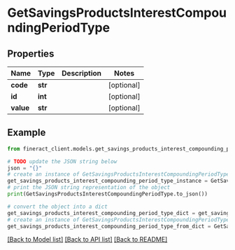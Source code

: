 # GetSavingsProductsInterestCompoundingPeriodType


## Properties

Name | Type | Description | Notes
------------ | ------------- | ------------- | -------------
**code** | **str** |  | [optional] 
**id** | **int** |  | [optional] 
**value** | **str** |  | [optional] 

## Example

```python
from fineract_client.models.get_savings_products_interest_compounding_period_type import GetSavingsProductsInterestCompoundingPeriodType

# TODO update the JSON string below
json = "{}"
# create an instance of GetSavingsProductsInterestCompoundingPeriodType from a JSON string
get_savings_products_interest_compounding_period_type_instance = GetSavingsProductsInterestCompoundingPeriodType.from_json(json)
# print the JSON string representation of the object
print(GetSavingsProductsInterestCompoundingPeriodType.to_json())

# convert the object into a dict
get_savings_products_interest_compounding_period_type_dict = get_savings_products_interest_compounding_period_type_instance.to_dict()
# create an instance of GetSavingsProductsInterestCompoundingPeriodType from a dict
get_savings_products_interest_compounding_period_type_from_dict = GetSavingsProductsInterestCompoundingPeriodType.from_dict(get_savings_products_interest_compounding_period_type_dict)
```
[[Back to Model list]](../README.md#documentation-for-models) [[Back to API list]](../README.md#documentation-for-api-endpoints) [[Back to README]](../README.md)


